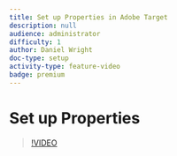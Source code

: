 ```yaml
---
title: Set up Properties in Adobe Target
description: null
audience: administrator
difficulty: 1
author: Daniel Wright
doc-type: setup
activity-type: feature-video
badge: premium
---
```


# Set up Properties

>[!VIDEO](https://video.tv.adobe.com/v/18990/?quality=12)